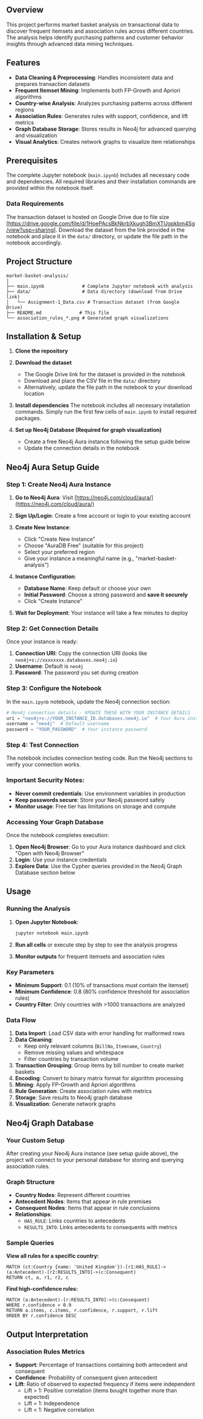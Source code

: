 ## Overview

This project performs market basket analysis on transactional data to discover frequent itemsets and association rules across different countries. The analysis helps identify purchasing patterns and customer behavior insights through advanced data mining techniques.

## Features

- **Data Cleaning & Preprocessing**: Handles inconsistent data and prepares transaction datasets
- **Frequent Itemset Mining**: Implements both FP-Growth and Apriori algorithms
- **Country-wise Analysis**: Analyzes purchasing patterns across different regions
- **Association Rules**: Generates rules with support, confidence, and lift metrics
- **Graph Database Storage**: Stores results in Neo4j for advanced querying and visualization
- **Visual Analytics**: Creates network graphs to visualize item relationships

## Prerequisites

The complete Jupyter notebook (`main.ipynb`) includes all necessary code and dependencies. All required libraries and their installation commands are provided within the notebook itself.

### Data Requirements

The transaction dataset is hosted on Google Drive due to file size [https://drive.google.com/file/d/1HoePAcsBkNkrbXkugh3BmXTUgpkbm4Sg/view?usp=sharing]. Download the dataset from the link provided in the notebook and place it in the `data/` directory, or update the file path in the notebook accordingly.

## Project Structure

```
market-basket-analysis/
│
├── main.ipynb              # Complete Jupyter notebook with analysis
├── data/                   # Data directory (download from Drive link)
│   └── Assignment-1_Data.csv # Transaction dataset (from Google Drive)
├── README.md              # This file
└── association_rules_*.png # Generated graph visualizations
```

## Installation & Setup

1. **Clone the repository**

2. **Download the dataset**
   - The Google Drive link for the dataset is provided in the notebook
   - Download and place the CSV file in the `data/` directory
   - Alternatively, update the file path in the notebook to your download location

3. **Install dependencies**
   The notebook includes all necessary installation commands. Simply run the first few cells of `main.ipynb` to install required packages.

3. **Set up Neo4j Database (Required for graph visualization)**
   - Create a free Neo4j Aura instance following the setup guide below
   - Update the connection details in the notebook

## Neo4j Aura Setup Guide

### Step 1: Create Neo4j Aura Instance

1. **Go to Neo4j Aura**: Visit [https://neo4j.com/cloud/aura/](https://neo4j.com/cloud/aura/)

2. **Sign Up/Login**: Create a free account or login to your existing account

3. **Create New Instance**:
   - Click "Create New Instance"
   - Choose "AuraDB Free" (suitable for this project)
   - Select your preferred region
   - Give your instance a meaningful name (e.g., "market-basket-analysis")

4. **Instance Configuration**:
   - **Database Name**: Keep default or choose your own
   - **Initial Password**: Choose a strong password and **save it securely**
   - Click "Create Instance"

5. **Wait for Deployment**: Your instance will take a few minutes to deploy

### Step 2: Get Connection Details

Once your instance is ready:

1. **Connection URI**: Copy the connection URI (looks like `neo4j+s://xxxxxxxx.databases.neo4j.io`)
2. **Username**: Default is `neo4j`
3. **Password**: The password you set during creation

### Step 3: Configure the Notebook

In the `main.ipynb` notebook, update the Neo4j connection section:

```python
# Neo4j connection details - UPDATE THESE WITH YOUR INSTANCE DETAILS
uri = "neo4j+s://YOUR_INSTANCE_ID.databases.neo4j.io"  # Your Aura instance URI
username = "neo4j"  # Default username
password = "YOUR_PASSWORD"  # Your instance password
```

### Step 4: Test Connection

The notebook includes connection testing code. Run the Neo4j sections to verify your connection works.

### Important Security Notes:
- **Never commit credentials**: Use environment variables in production
- **Keep passwords secure**: Store your Neo4j password safely
- **Monitor usage**: Free tier has limitations on storage and compute

### Accessing Your Graph Database

Once the notebook completes execution:

1. **Open Neo4j Browser**: Go to your Aura instance dashboard and click "Open with Neo4j Browser"
2. **Login**: Use your instance credentials
3. **Explore Data**: Use the Cypher queries provided in the Neo4j Graph Database section below

## Usage

### Running the Analysis

1. **Open Jupyter Notebook**:
   ```bash
   jupyter notebook main.ipynb
   ```

2. **Run all cells** or execute step by step to see the analysis progress

3. **Monitor outputs** for frequent itemsets and association rules

### Key Parameters

- **Minimum Support**: 0.1 (10% of transactions must contain the itemset)
- **Minimum Confidence**: 0.8 (80% confidence threshold for association rules)
- **Country Filter**: Only countries with >1000 transactions are analyzed

### Data Flow

1. **Data Import**: Load CSV data with error handling for malformed rows
2. **Data Cleaning**: 
   - Keep only relevant columns (`BillNo`, `Itemname`, `Country`)
   - Remove missing values and whitespace
   - Filter countries by transaction volume
3. **Transaction Grouping**: Group items by bill number to create market baskets
4. **Encoding**: Convert to binary matrix format for algorithm processing
5. **Mining**: Apply FP-Growth and Apriori algorithms
6. **Rule Generation**: Create association rules with metrics
7. **Storage**: Save results to Neo4j graph database
8. **Visualization**: Generate network graphs

## Neo4j Graph Database

### Your Custom Setup
After creating your Neo4j Aura instance (see setup guide above), the project will connect to your personal database for storing and querying association rules.

### Graph Structure
- **Country Nodes**: Represent different countries
- **Antecedent Nodes**: Items that appear in rule premises
- **Consequent Nodes**: Items that appear in rule conclusions
- **Relationships**: 
  - `HAS_RULE`: Links countries to antecedents
  - `RESULTS_INTO`: Links antecedents to consequents with metrics

### Sample Queries

**View all rules for a specific country:**
```cypher
MATCH (ct:Country {name: 'United Kingdom'})-[r1:HAS_RULE]->(a:Antecedent)-[r2:RESULTS_INTO]->(c:Consequent)
RETURN ct, a, r1, r2, c
```

**Find high-confidence rules:**
```cypher
MATCH (a:Antecedent)-[r:RESULTS_INTO]->(c:Consequent)
WHERE r.confidence > 0.9
RETURN a.items, c.items, r.confidence, r.support, r.lift
ORDER BY r.confidence DESC
```

## Output Interpretation

### Association Rules Metrics

- **Support**: Percentage of transactions containing both antecedent and consequent
- **Confidence**: Probability of consequent given antecedent
- **Lift**: Ratio of observed to expected frequency if items were independent
  - Lift > 1: Positive correlation (items bought together more than expected)
  - Lift = 1: Independence
  - Lift < 1: Negative correlation

